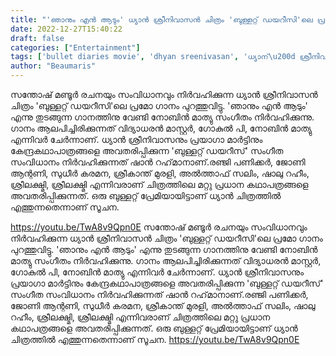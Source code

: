 ```yaml
---
title: "'ഞാനും എൻ ആടും' ധ്യാന്‍ ശ്രീനിവാസന്‍ ചിത്രം 'ബുള്ളറ്റ് ഡയറീസി'ലെ പ്രമോ ഗാനം പുറത്തുവിട്ടു"
date: 2022-12-27T15:40:22
draft: false
categories: ["Entertainment"]
tags: ['bullet diaries movie', 'dhyan sreenivasan', 'ധ്യാന്\u200d ശ്രീനിവാസന്\u200d']
author: "Beaumaris"
---
```


സന്തോഷ് മണ്ടൂര്‍ രചനയും സംവിധാനവും നിർവഹിക്കുന്ന ധ്യാന്‍ ശ്രീനിവാസന്‍ ചിത്രം 'ബുള്ളറ്റ് ഡയറീസി'ലെ പ്രമോ ഗാനം പുറത്തുവിട്ടു. 'ഞാനും എൻ ആടും' എന്നു തുടങ്ങുന്ന ഗാനത്തിനു വേണ്ടി നോബിൻ മാത്യു സം​ഗീതം നിർവഹിക്കുന്നു. ഗാനം ആലപിച്ചിരിക്കുന്നത് വിദ്യാധരൻ മാസ്റ്റർ, ഗോകുൽ പി, നോബിൻ മാത്യു എന്നിവർ ചേർന്നാണ്. ധ്യാന്‍ ശ്രീനിവാസനും പ്രയാഗാ മാര്‍ട്ടിനും കേന്ദ്രകഥാപാത്രങ്ങളെ അവതരിപ്പിക്കുന്ന 'ബുള്ളറ്റ് ഡയറീസ്' സംഗീത സംവിധാനം നിര്‍വഹിക്കുന്നത് ഷാന്‍ റഹ്‌മാനാണ്.രഞ്ജി പണിക്കര്‍, ജോണി ആന്റണി, സുധീര്‍ കരമന, ശ്രീകാന്ത് മുരളി, അല്‍ത്താഫ് സലിം, ഷാലു റഹീം, ശ്രീലക്ഷ്മി, ശ്രീലക്ഷ്മി എന്നിവരാണ് ചിത്രത്തിലെ മറ്റു പ്രധാന കഥാപത്രങ്ങളെ അവതരിപ്പിക്കുന്നത്. ഒരു ബുള്ളറ്റ് പ്രേമിയായിട്ടാണ് ധ്യാന്‍ ചിത്രത്തില്‍ എത്തുന്നതെന്നാണ് സൂചന.

https://youtu.be/TwA8v9Qpn0E
സന്തോഷ് മണ്ടൂര്‍ രചനയും സംവിധാനവും നിർവഹിക്കുന്ന ധ്യാന്‍ ശ്രീനിവാസന്‍ ചിത്രം 'ബുള്ളറ്റ് ഡയറീസി'ലെ പ്രമോ ഗാനം പുറത്തുവിട്ടു. 'ഞാനും എൻ ആടും' എന്നു തുടങ്ങുന്ന ഗാനത്തിനു വേണ്ടി നോബിൻ മാത്യു സം​ഗീതം നിർവഹിക്കുന്നു. ഗാനം ആലപിച്ചിരിക്കുന്നത് വിദ്യാധരൻ മാസ്റ്റർ, ഗോകുൽ പി, നോബിൻ മാത്യു എന്നിവർ ചേർന്നാണ്. ധ്യാന്‍ ശ്രീനിവാസനും പ്രയാഗാ മാര്‍ട്ടിനും കേന്ദ്രകഥാപാത്രങ്ങളെ അവതരിപ്പിക്കുന്ന 'ബുള്ളറ്റ് ഡയറീസ്' സംഗീത സംവിധാനം നിര്‍വഹിക്കുന്നത് ഷാന്‍ റഹ്‌മാനാണ്.രഞ്ജി പണിക്കര്‍, ജോണി ആന്റണി, സുധീര്‍ കരമന, ശ്രീകാന്ത് മുരളി, അല്‍ത്താഫ് സലിം, ഷാലു റഹീം, ശ്രീലക്ഷ്മി, ശ്രീലക്ഷ്മി എന്നിവരാണ് ചിത്രത്തിലെ മറ്റു പ്രധാന കഥാപത്രങ്ങളെ അവതരിപ്പിക്കുന്നത്. ഒരു ബുള്ളറ്റ് പ്രേമിയായിട്ടാണ് ധ്യാന്‍ ചിത്രത്തില്‍ എത്തുന്നതെന്നാണ് സൂചന. https://youtu.be/TwA8v9Qpn0E
